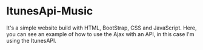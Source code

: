 # ItunesApi-Music

It's a simple website build with HTML, BootStrap, CSS and JavaScript. Here, you can see an example of how to use the Ajax with an API, in this case I'm using the ItunesAPI.

